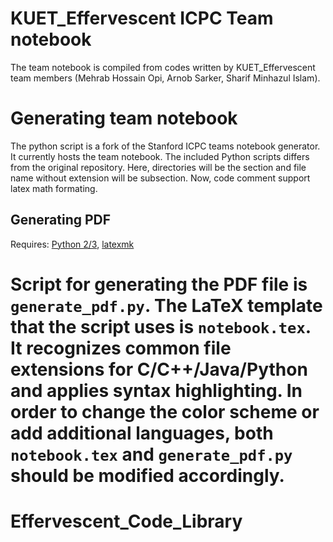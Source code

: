 KUET_Effervescent ICPC Team notebook
===================================

The team notebook is compiled from codes written by KUET_Effervescent team members (Mehrab Hossain Opi, Arnob Sarker, Sharif Minhazul Islam).

Generating team notebook
========================
The python script is a fork of the Stanford ICPC teams notebook generator. It currently hosts the team notebook. The included Python scripts differs from the original repository. Here, directories will be the section and file name without extension will be subsection. Now, code comment support latex math formating.

Generating PDF
--------------
Requires: [Python 2/3](https://www.python.org/), [latexmk](https://www.ctan.org/pkg/latexmk/)

Script for generating the PDF file is `generate_pdf.py`.
The LaTeX template that the script uses is `notebook.tex`. It recognizes common file extensions for C/C++/Java/Python and applies syntax highlighting. In order to change the color scheme or add additional languages, both `notebook.tex` and `generate_pdf.py` should be modified accordingly.
=======
# Effervescent_Code_Library
